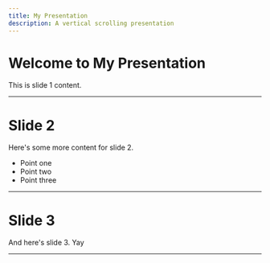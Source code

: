 ```yaml
---
title: My Presentation
description: A vertical scrolling presentation
---
```


# Welcome to My Presentation

This is slide 1 content.

---

# Slide 2

Here's some more content for slide 2.

- Point one
- Point two
- Point three

---

# Slide 3

And here's slide 3. Yay


---
